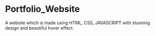 # Portfolio_Website


A website which is made using HTML, CSS, JAVASCRIPT with stunning design and beautiful hover effect.
